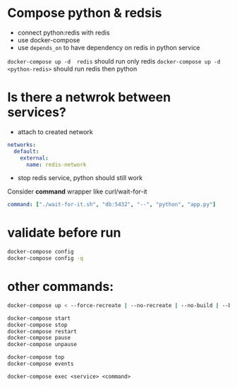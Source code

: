 # Compose python & redsis

- connect python:redis with redis
- use docker-compose
- use `depends_on` to have dependency on redis in python service

`docker-compose up -d  redis` should run only redis
`docker-compose up -d <python-redis>` should run redis then python

# Is there a netwrok between services?

- attach to created network

```yaml
networks:
  default:
    external:
      name: redis-network
```

- stop redis service, python should still work

Consider **command** wrapper like curl/wait-for-it

```yaml
command: ["./wait-for-it.sh", "db:5432", "--", "python", "app.py"]
```

# validate before run

```sh
docker-compose config
docker-compose config -q
```

# other commands:


```sh
docker-compose up < --force-recreate | --no-recreate | --no-build | --build >
```

```sh
docker-compose start
docker-compose stop
docker-compose restart
docker-compose pause
docker-compose unpause

docker-compose top
docker-compose events
```

`docker-compose exec <service> <command>`
